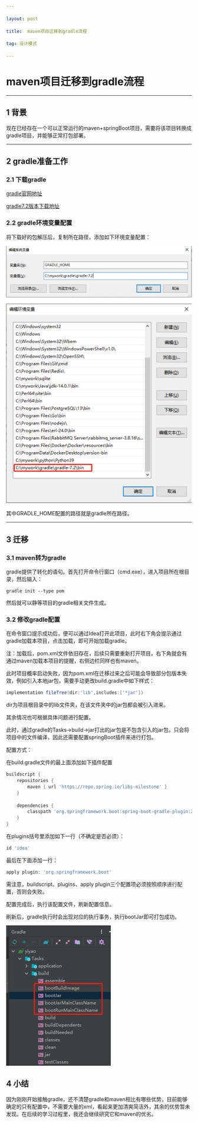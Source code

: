 ```yaml
---

layout: post

title:  maven项目迁移到gradle流程

tag: 设计模式

---
```


# maven项目迁移到gradle流程

---

## 1 背景

现在已经存在一个可以正常运行的maven+springBoot项目，需要将该项目转换成gradle项目，并能够正常打包部署。

---

## 2 gradle准备工作

### 2.1 下载gradle

[gradle官网地址](https://gradle.org/)

[gradle7.2版本下载地址](https://gradle.org/next-steps/?version=7.2&format=all)

### 2.2 gradle环境变量配置

将下载好的包解压后，复制所在路径，添加如下环境变量配置：

![alt GRADLE_HOME配置](/images/posts/maven项目迁移到gradle流程/GRADLE_HOME配置.png)

![alt path配置](/images/posts/maven项目迁移到gradle流程/path配置.png)

其中GRADLE_HOME配置的路径就是gradle所在路径。

---

## 3 迁移

### 3.1 maven转为gradle

gradle提供了转化的语句。首先打开命令行窗口（cmd.exe），进入项目所在根目录，然后输入：

```
gradle init --type pom
```

然后就可以静等项目的gradle相关文件生成。

### 3.2 修改gradle配置

在命令窗口提示成功后，便可以通过Idea打开此项目，此时右下角会提示通过gradle加载本项目，点击加载，即可开始加载gradle。

注：加载后，pom.xml文件依旧存在，后续只需要重新打开项目，右下角就会有通过maven加载本项目的提醒，右侧边栏同样也有maven。

此时项目概率启动失败，因为pom.xml在迁移过来之后可能会导致部分包版本失效，例如引入本地jar包，需要手动更改build.gradle中如下样式：

```groovy
implementation fileTree(dir:'lib',includes:['*jar'])
```

dir为项目根目录中的lib文件夹，在该文件夹中的jar包都会被引入进来。

其余情况也可根据具体问题进行配置。

此时，通过gradle的Tasks->build->jar打出的jar包是不包含引入的jar包，只会将项目中的文件编译，因此还需要配置springBoot插件来进行打包。

配置方式：

在build.gradle文件的最上面添加如下插件配置

```groovy
buildscript {
    repositories {
        maven { url 'https://repo.spring.io/libs-milestone' }
    }

    dependencies {
        classpath 'org.springframework.boot:spring-boot-gradle-plugin:2.5.4'
    }
}
```

在plugins括号里添加如下一行（不确定是否必须）：

```groovy
id 'idea'
```

最后在下面添加一行：

```groovy
apply plugin: 'org.springframework.boot'
```

需注意，buildscript、plugins、apply plugin三个配置项必须按照顺序进行配置，否则会失败。

配置完成后，执行该配置文件，刷新配置信息。

刷新后，gradle执行时会出现对应的执行事务，执行bootJar即可打包成功。

![alt GRADLE_HOME配置](/images/posts/maven项目迁移到gradle流程/boot.png)

## 4 小结

因为刚刚开始接触gradle，还不清楚gradle和maven相比有哪些优势，目前能够确定的只有配置中，不需要大量的xml，看起来更加清爽简洁外，其余的优势暂未发现。在后续的学习过程里，我还会继续研究它和maven的优劣。